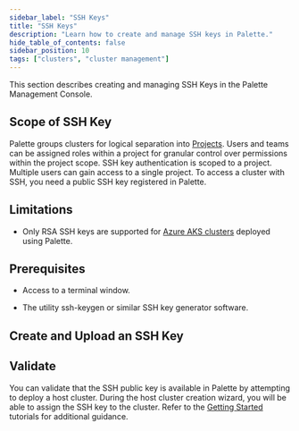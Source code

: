 ```yaml
---
sidebar_label: "SSH Keys"
title: "SSH Keys"
description: "Learn how to create and manage SSH keys in Palette."
hide_table_of_contents: false
sidebar_position: 10
tags: ["clusters", "cluster management"]
---
```


This section describes creating and managing SSH Keys in the Palette Management Console.

## Scope of SSH Key

Palette groups clusters for logical separation into [Projects](../../../tenant-settings/projects/projects.md). Users and
teams can be assigned roles within a project for granular control over permissions within the project scope. SSH key
authentication is scoped to a project. Multiple users can gain access to a single project. To access a cluster with SSH,
you need a public SSH key registered in Palette.

## Limitations

- Only RSA SSH keys are supported for [Azure AKS clusters](../../public-cloud/azure/aks.md) deployed using Palette.

## Prerequisites

- Access to a terminal window.

- The utility ssh-keygen or similar SSH key generator software.

## Create and Upload an SSH Key

<PartialsComponent category="palette-setup" name="generate-ssh-key" />

## Validate

You can validate that the SSH public key is available in Palette by attempting to deploy a host cluster. During the host
cluster creation wizard, you will be able to assign the SSH key to the cluster. Refer to the
[Getting Started](/getting-started/) tutorials for additional guidance.
